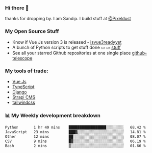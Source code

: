 ### Hi there 👋

thanks for dropping by.
I am Sandip. I build stuff at [@Pixeldust](github.com/pixeldust-in/)

###  **My Open Source Stuff**

 - Know if Vue Js version 3 is released -  [isvue3readyyet](https://github.com/sandiprb/isvue3readyyet)
 - A bunch of Python scripts to get stuff done 💤 💤 [stuff](https://github.com/sandiprb/stuff)
 - See all your starred Github repositories at one single place [github-telescope](https://github.com/sandiprb/github-telescope)



###  **My tools of trade:**
 - [Vue Js](https://github.com/vuejs/vue/)
 - [TypeScript](https://github.com/microsoft/TypeScript)
 - [Django](github.com/django/django)
 - [Strapi CMS](github.com/strapi/strapi)
 - [tailwindcss](https://github.com/tailwindlabs/tailwindcss)


###  📊 **My Weekly development breakdown**
<!--START_SECTION:waka-->

```txt
Python       1 hr 49 mins    █████████████████░░░░░░░░   68.42 %
JavaScript   23 mins         ███▓░░░░░░░░░░░░░░░░░░░░░   14.81 %
Other        12 mins         ██░░░░░░░░░░░░░░░░░░░░░░░   08.07 %
CSV          9 mins          █▓░░░░░░░░░░░░░░░░░░░░░░░   06.19 %
Bash         2 mins          ▒░░░░░░░░░░░░░░░░░░░░░░░░   01.66 %
```

<!--END_SECTION:waka-->
